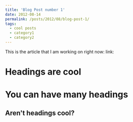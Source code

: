 ```yaml
---
title: 'Blog Post number 1'
date: 2012-08-14
permalink: /posts/2012/08/blog-post-1/
tags:
  - cool posts
  - category1
  - category2
---
```


This is the article that I am working on right now: link:

Headings are cool
======

You can have many headings
======

Aren't headings cool?
------
